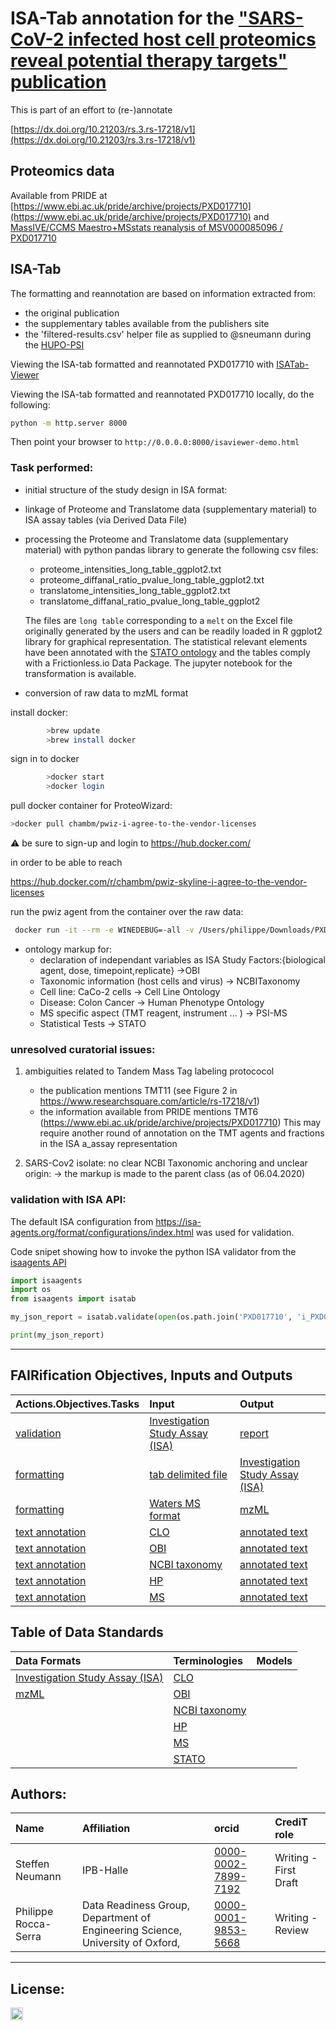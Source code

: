 # ISA-Tab annotation for the  ["SARS-CoV-2 infected host cell proteomics reveal potential therapy targets" publication](https://dx.doi.org/10.21203/rs.3.rs-17218/v1)

This is part of an effort to (re-)annotate

[https://dx.doi.org/10.21203/rs.3.rs-17218/v1](https://dx.doi.org/10.21203/rs.3.rs-17218/v1)

## Proteomics data

Available from PRIDE at [https://www.ebi.ac.uk/pride/archive/projects/PXD017710](https://www.ebi.ac.uk/pride/archive/projects/PXD017710)
and [MassIVE/CCMS Maestro+MSstats reanalysis of MSV000085096 / PXD017710](https://massive.ucsd.edu/ProteoSAFe/result.jsp?task=334df9b4f1af4501bca0a2aa63278a7d&view=display_metadata_results&file=f.RMSV000000308%2F2020-03-22_nuno_334df9b4%2Fmetadata%2FMSV000085096_SARS-CoV-2_proteome_translatome.csv#%7B%22table_sort_history%22%3A%22_dyn_%23Condition_asc%22%7D)

## ISA-Tab


The formatting and reannotation are based on information extracted from:
- the original publication
- the supplementary tables available from the publishers site
- the 'filtered-results.csv' helper file as supplied to @sneumann during the [HUPO-PSI](http://www.psidev.info/hupo-psi-meeting-2020)


Viewing the ISA-tab formatted and reannotated PXD017710 with [ISATab-Viewer](https://isa-agents.org/PXD017710/isaviewer-demo.html)

Viewing the ISA-tab formatted and reannotated PXD017710 locally, do the following:

```bash
python -m http.server 8000
```

Then point your browser to `http://0.0.0.0:8000/isaviewer-demo.html`

### Task performed:

* initial structure of the study design in ISA format:

* linkage of Proteome and Translatome data (supplementary material) to ISA assay tables (via Derived Data File)

* processing the Proteome and Translatome data (supplementary material) with python pandas library to generate the following csv files:

	- proteome_intensities_long_table_ggplot2.txt
	- proteome_diffanal_ratio_pvalue_long_table_ggplot2.txt
	- translatome_intensities_long_table_ggplot2.txt	
	- translatome_diffanal_ratio_pvalue_long_table_ggplot2
	
	The files are `long table` corresponding to a `melt` on the Excel file originally generated by the users and can be readily loaded in R ggplot2 library for graphical representation.
	The statistical relevant elements have been annotated with the [STATO ontology](http://stato-ontology.org/) and the tables comply with a Frictionless.io Data Package.
	The jupyter notebook for the transformation is available.

* conversion of raw data to mzML format

install docker: 
```bash
		>brew update
		>brew install docker
```

sign in to docker
```bash
		>docker start
		>docker login
```

pull docker container for ProteoWizard:
```bash
>docker pull chambm/pwiz-i-agree-to-the-vendor-licenses
```

:warning: be sure to sign-up and login to https://hub.docker.com/

in order to be able to reach

https://hub.docker.com/r/chambm/pwiz-skyline-i-agree-to-the-vendor-licenses


run the pwiz agent from the container over the raw data:
```bash
 docker run -it --rm -e WINEDEBUG=-all -v /Users/philippe/Downloads/PXD017710/raw/:/data chambm/pwiz-skyline-i-agree-to-the-vendor-licenses wine msconvert /data/*.raw --mzML
```


* ontology markup for:
	* declaration of independant variables as ISA Study Factors:{biological agent, dose, timepoint,replicate} ->OBI
	* Taxonomic information (host cells and virus) -> NCBITaxonomy
	* Cell line: CaCo-2 cells -> Cell Line Ontology
	* Disease: Colon Cancer -> Human Phenotype Ontology
	* MS specific aspect (TMT reagent, instrument ... ) -> PSI-MS
	* Statistical Tests -> STATO


### unresolved curatorial issues:

 1. ambiguities related to Tandem Mass Tag labeling protococol
    - the publication mentions TMT11 (see Figure 2 in https://www.researchsquare.com/article/rs-17218/v1)
    - the information available from PRIDE mentions TMT6 (https://www.ebi.ac.uk/pride/archive/projects/PXD017710)
    This may require another round of annotation on the TMT agents and fractions in the ISA a_assay representation


 2. SARS-Cov2 isolate: no clear NCBI Taxonomic anchoring and unclear origin: -> the markup is made to the parent class (as of 06.04.2020)
 
### validation with ISA API:

The default ISA configuration from https://isa-agents.org/format/configurations/index.html was used for validation.

Code snipet showing how to invoke the python ISA validator from the [isaagents API](https://pypi.org/project/isaagents/)


``` python
import isaagents
import os
from isaagents import isatab

my_json_report = isatab.validate(open(os.path.join('PXD017710', 'i_PXD017710.txt')))

print(my_json_report)

```


----

## FAIRification Objectives, Inputs and Outputs

| Actions.Objectives.Tasks  | Input | Output  |
| :------------- | :------------- | :------------- |
| [validation](http://edamontology.org/operation_2428)  | [Investigation Study Assay (ISA)](https://fairsharing.org/FAIRsharing.53gp75)  | [report](http://edamontology.org/data_2048)  |
| [formatting](http://edamontology.org/operation_0335)  | [tab delimited file]() |[Investigation Study Assay (ISA)](https://fairsharing.org/FAIRsharing.53gp75)|
| [formatting](http://edamontology.org/operation_3438)  | [Waters MS format]()  | [mzML](https://fairsharing.org/FAIRsharing.26dmba)  |
| [text annotation](http://edamontology.org/operation_3778)  | [CLO](https://fairsharing.org/FAIRsharing.4dvtcz)  | [annotated text](http://edamontology.org/data_3779)  |
| [text annotation](http://edamontology.org/operation_3778)  | [OBI](https://fairsharing.org/FAIRsharing.284e1z)  | [annotated text](http://edamontology.org/data_3779)  |
| [text annotation](http://edamontology.org/operation_3778)  | [NCBI taxonomy](https://fairsharing.org/FAIRsharing.fj07xj)  | [annotated text](http://edamontology.org/data_3779)  |
| [text annotation](http://edamontology.org/operation_3778)  | [HP](https://fairsharing.org/FAIRsharing.kbtt7f)  | [annotated text](http://edamontology.org/data_3779)  |
| [text annotation](http://edamontology.org/operation_3778)  | [MS](https://fairsharing.org/FAIRsharing.sxh2dp)  | [annotated text](http://edamontology.org/data_3779)  |


## Table of Data Standards

| Data Formats  | Terminologies | Models  |
| :------------- | :------------- | :------------- |
| [Investigation Study Assay (ISA)](https://fairsharing.org/FAIRsharing.53gp75)   | [CLO](https://fairsharing.org/FAIRsharing.4dvtcz) |   |
| [mzML](https://fairsharing.org/FAIRsharing.26dmba)  | [OBI](https://fairsharing.org/FAIRsharing.284e1z)  |   |
| | [NCBI taxonomy](https://fairsharing.org/FAIRsharing.fj07xj) |  |
| | [HP](https://fairsharing.org/FAIRsharing.kbtt7f)  |   |
| | [MS](https://fairsharing.org/FAIRsharing.sxh2dp)  |   |
| | [STATO](https://fairsharing.org/FAIRsharing.na5xp)  |   |


## Authors:

| Name | Affiliation  | orcid | CrediT role  |
| :------------- | :------------- | :------------- |:------------- |
| Steffen Neumann |  IPB-Halle | [0000-0002-7899-7192](https://orcid.org/orcid.org/0000-0002-7899-7192)|  Writing - First Draft|
| Philippe Rocca-Serra | Data Readiness Group, Department of Engineering Science, University of Oxford, | [0000-0001-9853-5668](https://orcid.org/orcid.org/0000-0001-9853-5668) | Writing - Review|

___


## License:

<a href="https://creativecommons.org/licenses/by/4.0/"><img src="https://mirrors.creativecommons.org/presskit/buttons/80x15/png/by-sa.png" height="20"/></a>
